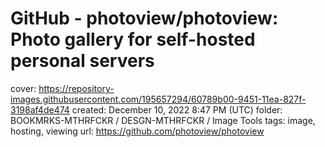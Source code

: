 # GitHub - photoview/photoview: Photo gallery for self-hosted personal servers

cover: https://repository-images.githubusercontent.com/195657294/60789b00-9451-11ea-827f-3198af4de474
created: December 10, 2022 8:47 PM (UTC)
folder: BOOKMRKS-MTHRFCKR / DESGN-MTHRFCKR / Image Tools
tags: image, hosting, viewing
url: https://github.com/photoview/photoview